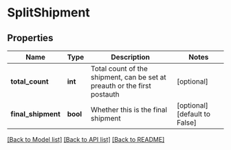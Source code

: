 # SplitShipment

## Properties
Name | Type | Description | Notes
------------ | ------------- | ------------- | -------------
**total_count** | **int** | Total count of the shipment, can be set at preauth or the first postauth | [optional] 
**final_shipment** | **bool** | Whether this is the final shipment | [optional] [default to False]

[[Back to Model list]](../README.md#documentation-for-models) [[Back to API list]](../README.md#documentation-for-api-endpoints) [[Back to README]](../README.md)


